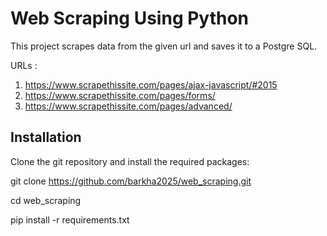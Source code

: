 # Web Scraping Using Python


This project scrapes data from the given url and saves it to a Postgre SQL.

URLs :
1. https://www.scrapethissite.com/pages/ajax-javascript/#2015
2. https://www.scrapethissite.com/pages/forms/
3. https://www.scrapethissite.com/pages/advanced/

## Installation

Clone the git repository and install the required packages:

git clone https://github.com/barkha2025/web_scraping.git

cd web_scraping

pip install -r requirements.txt
